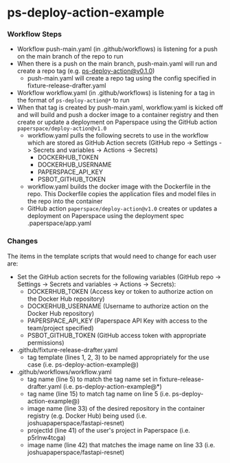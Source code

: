 # ps-deploy-action-example

### Workflow Steps ### 
- Workflow push-main.yaml (in .github/workflows) is listening for a push on the main branch of the repo to run
- When there is a push on the main branch, push-main.yaml will run and create a repo tag (e.g. ps-deploy-action@v0.1.0)
    - push-main.yaml will create a repo tag using the config specified in fixture-release-drafter.yaml 
- Workflow workflow.yaml (in .github/workflows) is listening for a tag in the format of `ps-deploy-action@*` to run
- When that tag is created by push-main.yaml, workflow.yaml is kicked off and will build and push a docker image to a container registry and then create or update a deployment on Paperspace using the GitHub action `paperspace/deploy-action@v1.0`
    - workflow.yaml pulls the following secrets to use in the workflow which are stored as GitHub Action secrets (GitHub repo -> Settings -> Secrets and variables -> Actions -> Secrets)
        - DOCKERHUB_TOKEN
        - DOCKERHUB_USERNAME
        - PAPERSPACE_API_KEY
        - PSBOT_GITHUB_TOKEN
    - workflow.yaml builds the docker image with the Dockerfile in the repo. This Dockerfile copies the application files and model files in the repo into the container
    - GitHub action `paperspace/deploy-action@v1.0` creates or updates a deployment on Paperspace using the deployment spec .paperspace/app.yaml


### Changes ### 

The items in the template scripts that would need to change for each user are:

- Set the GitHub action secrets for the following variables (GitHub repo -> Settings -> Secrets and variables -> Actions -> Secrets):
    - DOCKERHUB_TOKEN (Access key or token to authorize action on the Docker Hub repository)
    - DOCKERHUB_USERNAME (Username to authorize action on the Docker Hub repository)
    - PAPERSPACE_API_KEY (Paperspace API Key with access to the team/project specified)
    - PSBOT_GITHUB_TOKEN (GitHub access token with appropriate permissions)
- .github/fixture-release-drafter.yaml
    - tag template (lines 1, 2, 3) to be named appropriately for the use case (i.e. ps-deploy-action-example@) 
- .github/workflows/workflow.yaml
    - tag name (line 5) to match the tag name set in fixture-release-drafter.yaml (i.e. ps-deploy-action-example@*)
    - tag name (line 15) to match tag name on line 5 (i.e. ps-deploy-action-example@)
    - image name (line 33) of the desired repository in the container registry (e.g. Docker Hub) being used (i.e. joshuapaperspace/fastapi-resnet)
    - projectId (line 41) of the user's project in Paperspace (i.e. p5rlnw4tcga)
    - image name (line 42) that matches the image name on line 33 (i.e. joshuapaperspace/fastapi-resnet)
